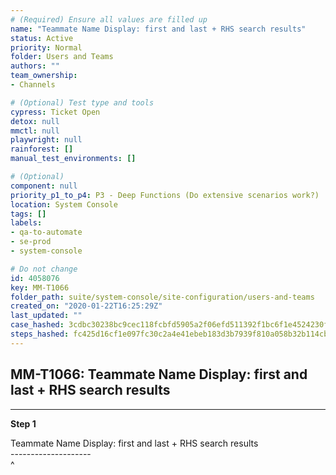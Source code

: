 ```yaml
---
# (Required) Ensure all values are filled up
name: "Teammate Name Display: first and last + RHS search results"
status: Active
priority: Normal
folder: Users and Teams
authors: ""
team_ownership: 
- Channels

# (Optional) Test type and tools
cypress: Ticket Open
detox: null
mmctl: null
playwright: null
rainforest: []
manual_test_environments: []

# (Optional)
component: null
priority_p1_to_p4: P3 - Deep Functions (Do extensive scenarios work?)
location: System Console
tags: []
labels: 
- qa-to-automate
- se-prod
- system-console

# Do not change
id: 4058076
key: MM-T1066
folder_path: suite/system-console/site-configuration/users-and-teams
created_on: "2020-01-22T16:25:29Z"
last_updated: ""
case_hashed: 3cdbc30238bc9cec118fcbfd5905a2f06efd511392f1bc6f1e4524230f51e17063fe018b62d4cfaa77be99f89a4d8497
steps_hashed: fc425d16cf1e097fc30c2a4e41ebeb183d3b7939f810a058b32b114cbbabc1142647b2160541a780fff0676aa51a66ed
---
```


## MM-T1066: Teammate Name Display: first and last + RHS search results

---

**Step 1**

Teammate Name Display: first and last + RHS search results\
\--------------------\
^
